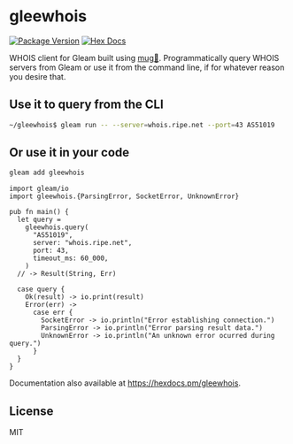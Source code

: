 # gleewhois

[![Package Version](https://img.shields.io/hexpm/v/gleewhois)](https://hex.pm/packages/gleewhois)
[![Hex Docs](https://img.shields.io/badge/hex-docs-ffaff3)](https://hexdocs.pm/gleewhois/)

WHOIS client for Gleam built using [mug🍺](https://github.com/lpil/mug). Programmatically query WHOIS servers from Gleam or use it from the command line, if for whatever reason you desire that.

## Use it to query from the CLI

```sh
~/gleewhois$ gleam run -- --server=whois.ripe.net --port=43 AS51019
```

## Or use it in your code

```sh
gleam add gleewhois
```

```gleam
import gleam/io
import gleewhois.{ParsingError, SocketError, UnknownError}

pub fn main() {
  let query =
    gleewhois.query(
      "AS51019",
      server: "whois.ripe.net",
      port: 43,
      timeout_ms: 60_000,
    )
  // -> Result(String, Err)

  case query {
    Ok(result) -> io.print(result)
    Error(err) ->
      case err {
        SocketError -> io.println("Error establishing connection.")
        ParsingError -> io.println("Error parsing result data.")
        UnknownError -> io.println("An unknown error ocurred during query.")
      }
  }
}
```

Documentation also available at <https://hexdocs.pm/gleewhois>.

## License

MIT
